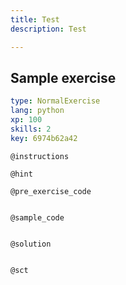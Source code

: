 ```yaml
---
title: Test
description: Test

---
```

## Sample exercise

```yaml
type: NormalExercise
lang: python
xp: 100
skills: 2
key: 6974b62a42
```


`@instructions`

`@hint`

`@pre_exercise_code`
```{python}

```

`@sample_code`
```{python}

```

`@solution`
```{python}

```

`@sct`
```{python}

```
